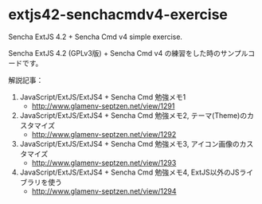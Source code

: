 extjs42-senchacmdv4-exercise
============================

Sencha ExtJS 4.2 + Sencha Cmd v4 simple exercise.

Sencha ExtJS 4.2 (GPLv3版) + Sencha Cmd v4 の練習をした時のサンプルコードです。

解説記事：
 1. JavaScript/ExtJS/ExtJS4 + Sencha Cmd 勉強メモ1
    - http://www.glamenv-septzen.net/view/1291
 2. JavaScript/ExtJS/ExtJS4 + Sencha Cmd 勉強メモ2, テーマ(Theme)のカスタマイズ
    - http://www.glamenv-septzen.net/view/1292
 3. JavaScript/ExtJS/ExtJS4 + Sencha Cmd 勉強メモ3, アイコン画像のカスタマイズ
    - http://www.glamenv-septzen.net/view/1293
 4. JavaScript/ExtJS/ExtJS4 + Sencha Cmd 勉強メモ4, ExtJS以外のJSライブラリを使う
    - http://www.glamenv-septzen.net/view/1294

